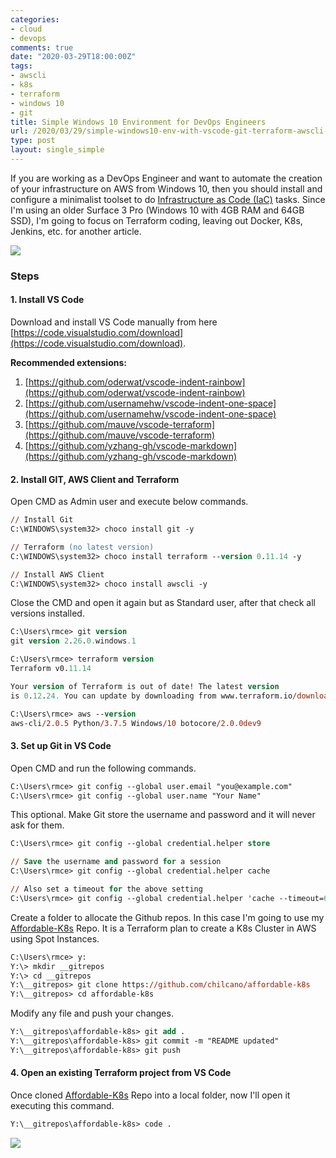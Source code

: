 ```yaml
---
categories:
- cloud
- devops
comments: true
date: "2020-03-29T18:00:00Z"
tags:
- awscli
- k8s
- terraform
- windows 10
- git
title: Simple Windows 10 Environment for DevOps Engineers
url: /2020/03/29/simple-windows10-env-with-vscode-git-terraform-awscli-for-devops-engineers
type: post
layout: single_simple
---
```

If you are working as a DevOps Engineer and want to automate the creation of your infrastructure on AWS from Windows 10, then you should install and configure a minimalist toolset to do [Infrastructure as Code (IaC)](https://en.wikipedia.org/wiki/Infrastructure_as_code) tasks. Since I'm using an older Surface 3 Pro (Windows 10 with 4GB RAM and 64GB SSD), I'm going to focus on Terraform coding, leaving out Docker, K8s, Jenkins, etc. for another article.

![](/assets/blog20200330b/20200330b-simple-windows10-env-with-vscode-git-terraform-awscli-for-devops-1.png)

<!--more-->

### Steps

#### 1. Install VS Code

Download and install VS Code manually from here [https://code.visualstudio.com/download](https://code.visualstudio.com/download).

__Recommended extensions:__
1. [https://github.com/oderwat/vscode-indent-rainbow](https://github.com/oderwat/vscode-indent-rainbow)
2. [https://github.com/usernamehw/vscode-indent-one-space](https://github.com/usernamehw/vscode-indent-one-space)
3. [https://github.com/mauve/vscode-terraform](https://github.com/mauve/vscode-terraform)
4. [https://github.com/yzhang-gh/vscode-markdown](https://github.com/yzhang-gh/vscode-markdown)

#### 2. Install GIT, AWS Client and Terraform

Open CMD as Admin user and execute below commands.

```ps
// Install Git
C:\WINDOWS\system32> choco install git -y

// Terraform (no latest version)
C:\WINDOWS\system32> choco install terraform --version 0.11.14 -y

// Install AWS Client
C:\WINDOWS\system32> choco install awscli -y
```

Close the CMD and open it again but as Standard user, after that check all versions installed.

```ps
C:\Users\rmce> git version
git version 2.26.0.windows.1

C:\Users\rmce> terraform version
Terraform v0.11.14

Your version of Terraform is out of date! The latest version
is 0.12.24. You can update by downloading from www.terraform.io/downloads.html

C:\Users\rmce> aws --version
aws-cli/2.0.5 Python/3.7.5 Windows/10 botocore/2.0.0dev9
```

#### 3. Set up Git in VS Code

Open CMD and run the following commands.

```ps
C:\Users\rmce> git config --global user.email "you@example.com"
C:\Users\rmce> git config --global user.name "Your Name"
```

This optional. Make Git store the username and password and it will never ask for them.

```ps
C:\Users\rmce> git config --global credential.helper store

// Save the username and password for a session
C:\Users\rmce> git config --global credential.helper cache

// Also set a timeout for the above setting
C:\Users\rmce> git config --global credential.helper 'cache --timeout=600'
```

Create a folder to allocate the Github repos. In this case I'm going to use my [Affordable-K8s](https://github.com/chilcano/affordable-k8s) Repo. It is a Terraform plan to create a K8s Cluster in AWS using Spot Instances.

```ps
C:\Users\rmce> y:
Y:\> mkdir __gitrepos
Y:\> cd __gitrepos
Y:\__gitrepos> git clone https://github.com/chilcano/affordable-k8s
Y:\__gitrepos> cd affordable-k8s
```

Modify any file and push your changes.

```ps
Y:\__gitrepos\affordable-k8s> git add .
Y:\__gitrepos\affordable-k8s> git commit -m "README updated"
Y:\__gitrepos\affordable-k8s> git push
```

#### 4. Open an existing Terraform project from VS Code

Once cloned [Affordable-K8s](https://github.com/chilcano/affordable-k8s) Repo into a local folder, now I'll open it executing this command.

```ps
Y:\__gitrepos\affordable-k8s> code .
```

![](/assets/blog20200330b/20200330b-simple-windows10-env-with-vscode-git-terraform-awscli-for-devops-2.png)